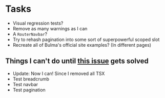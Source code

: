 # Tasks
* Visual regression tests?
* Remove as many warnings as I can
* A `RouterNavbar`?
* Try to rehash pagination into some sort of superpowerful scoped slot
* Recreate all of Bulma's official site examples? (In different pages)

## Things I can't do until [this issue](https://github.com/vuejs/vue-cli/issues/6911) gets solved
* Update: Now I can! Since I removed all TSX
* Test breadcrumb
* Test navbar
* Test pagination
